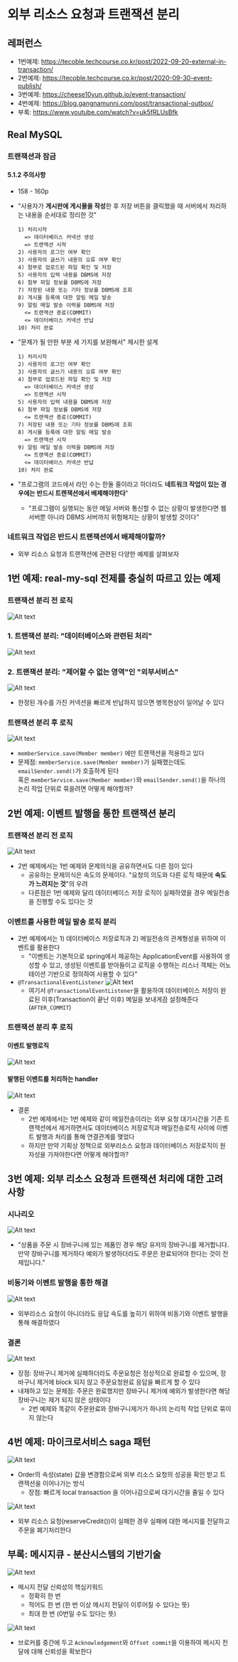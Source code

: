# 외부 리소스 요청과 트랜잭션 분리

## 레퍼런스

- 1번예제: https://tecoble.techcourse.co.kr/post/2022-09-20-external-in-transaction/
- 2번예제: https://tecoble.techcourse.co.kr/post/2020-09-30-event-publish/
- 3번예제: https://cheese10yun.github.io/event-transaction/
- 4번예제: https://blog.gangnamunni.com/post/transactional-outbox/
- 부록: https://www.youtube.com/watch?v=uk5fRLUsBfk

## Real MySQL

### 트랜잭션과 잠금

#### 5.1.2 주의사항

- 158 - 160p
- "사용자가 **게시판에 게시물을 작성**한 후 저장 버튼을 클릭했을 때 서버에서 처리하는 내용을 순서대로 정리한 것"

  ```text
  1) 처리시작
    => 데이터베이스 커넥션 생성
    => 트랜잭션 시작
  2) 사용자의 로그인 여부 확인
  3) 사용자의 글쓰기 내용의 오류 여부 확인
  4) 첨부로 업로드된 파일 확인 및 저장
  5) 사용자의 입력 내용을 DBMS에 저장
  6) 첨부 파일 정보를 DBMS에 저장
  7) 저장된 내용 또는 기타 정보를 DBMS에 조회
  8) 게시물 등록에 대한 알림 메일 발송
  9) 알림 메일 발송 이력을 DBMS에 저장
    <= 트랜잭션 종료(COMMIT)
    <= 데이터베이스 커넥션 반납
  10) 처리 완료
  ```

- "문제가 될 만한 부분 세 가지를 보완해서" 제시한 설계

  ```text
  1) 처리시작
  2) 사용자의 로그인 여부 확인
  3) 사용자의 글쓰기 내용의 오류 여부 확인
  4) 첨부로 업로드된 파일 확인 및 저장
    => 데이터베이스 커넥션 생성
    => 트랜잭션 시작
  5) 사용자의 입력 내용을 DBMS에 저장
  6) 첨부 파일 정보를 DBMS에 저장
    <= 트랜잭션 종료(COMMIT)
  7) 저장된 내용 또는 기타 정보를 DBMS에 조회
  8) 게시물 등록에 대한 알림 메일 발송
    => 트랜잭션 시작
  9) 알림 메일 발송 이력을 DBMS에 저장
    <= 트랜잭션 종료(COMMIT)
    <= 데이터베이스 커넥션 반납
  10) 처리 완료
  ```

- "프로그램의 코드에서 라인 수는 한둘 줄이라고 하더라도 **네트워크 작업이 있는 경우에는 반드시 트랜잭션에서 배제해야한다**"
  - "프로그램이 실행되는 동안 메일 서버와 통신할 수 없는 상황이 발생한다면 웹 서버뿐 아니라 DBMS 서버까지 위험해지는 상황이 발생할 것이다"

### 네트워크 작업은 반드시 트랜잭션에서 배제해야할까?

- 외부 리소스 요청과 트랜잭션에 관련된 다양한 예제를 살펴보자

## 1번 예제: real-my-sql 전제를 충실히 따르고 있는 예제

### 트랜잭션 분리 전 로직

![Alt text](images/image-3.png)

### 1. 트랜잭션 분리: "데이터베이스와 관련된 처리"

![Alt text](images/image-4.png)

### 2. 트랜잭션 분리: "제어할 수 없는 영역"인 "외부서비스"

![Alt text](images/image-5.png)

- 한정된 개수를 가진 커넥션을 빠르게 반납하지 않으면 병목현상이 일어날 수 있다

### 트랜잭션 분리 후 로직

![Alt text](images/image-13.png)

- `memberService.save(Member member)` 에만 트랜잭션을 적용하고 있다
- 문제점: `memberService.save(Member member)`가 실패했는데도 `emailSender.send()`가 호출하게 된다  
  혹은 `memberService.save(Member member)`와 `emailSender.send()`을 하나의 논리 작업 단위로 묶을려면 어떻게 해야할까?

## 2번 예제: 이벤트 발행을 통한 트랜잭션 분리

### 트랜잭션 분리 전 로직

![Alt text](images/image-6.png)

- 2번 예제에서는 1번 예제와 문제의식을 공유하면서도 다른 점이 있다
  - 공유하는 문제의식은 속도의 문제이다. "요청의 의도와 다른 로직 때문에 **속도가 느려지는 것**"의 우려
  - 다른점은 1번 예제와 달리 데이터베이스 저장 로직이 실패하였을 경우 메일전송을 진행할 수도 있다는 것

### 이벤트를 사용한 메일 발송 로직 분리

- 2번 예제에서는 1) 데이터베이스 저장로직과 2) 메일전송의 관계형성을 위하여 이벤트를 활용한다
  - "이벤트는 기본적으로 spring에서 제공하는 ApplicationEvent를 사용하여 생성할 수 있고, 생성된 이벤트를 받아들이고 로직을 수행하는 리스너 객체는 어노테이션 기반으로 정의하여 사용할 수 있다"
- `@TransactionalEventListener`
  ![Alt text](images/image-7.png)
  - 여기서 `@TransactionalEventListener`을 활용하여 데이터베이스 저장이 완료된 이후(Transaction이 끝난 이후) 메일을 보내게끔 설정해준다(`AFTER_COMMIT`)

### 트랜잭션 분리 후 로직

#### 이벤트 발행로직

![Alt text](images/image-14.png)

#### 발행된 이벤트를 처리하는 handler

![Alt text](images/image-15.png)

- 결론
  - 2번 예제에서는 1번 예제와 같이 메일전송이라는 외부 요청 대기시간을 기존 트랜잭션에서 제거하면서도 데이터베이스 저장로직과 메일전송로직 사이에 이벤트 발행과 처리를 통해 연결관계를 맺었다
  - 하지만 만약 기획상 정책으로 외부리소스 요청과 데이터베이스 저장로직이 원자성을 가져야한다면 어떻게 해야할까?

## 3번 예제: 외부 리소스 요청과 트랜잭션 처리에 대한 고려사항

### 시나리오

![Alt text](images/image-16.png)

- "상품을 주문 시 장바구니에 있는 제품인 경우 해당 유저의 장바구니를 제거합니다. 만약 장바구니를 제거하다 예외가 발생하더라도 주문은 완료되어야 한다는 것이 전제입니다."

### 비동기와 이벤트 발행을 통한 해결

![Alt text](images/image-17.png)

- 외부리소스 요청이 아니더라도 응답 속도를 높히기 위하여 비동기와 이벤트 발행을 통해 해결하였다

### 결론

![Alt text](images/image-18.png)

- 장점: 장바구니 제거에 실패하더라도 주문요청은 정상적으로 완료할 수 있으며, 장바구니 제거에 block 되지 않고 주문요청완료 응답을 빠르게 할 수 있다
- 내재하고 있는 문제점: 주문은 완료했지만 장바구니 제거에 예외가 발생한다면 해당 장바구니는 제거 되지 않은 상태이다
  - 2번 예제와 똑같이 주문완료와 장바구니제거가 하나의 논리적 작업 단위로 묶이지 않는다

## 4번 예제: 마이크로서비스 saga 패턴

![Alt text](images/image-20.png)

- Order의 속성(state) 값을 변경함으로써 외부 리소스 요청의 성공을 확인 받고 트랜잭션을 이어나가는 방식
  - 장점: 빠르게 local transaction 을 이어나감으로써 대기시간을 줄일 수 있다

![Alt text](images/image-23.png)

- 외부 리소스 요청(reserveCredit())이 실패한 경우 실패에 대한 메시지를 전달하고 주문을 폐기처리한다

## 부록: 메시지큐 - 분산시스템의 기반기술

![Alt text](images/image-24.png)

- 메시지 전달 신뢰성의 핵심키워드
  - 정확히 한 번
  - 적어도 한 번 (한 번 이상 메시지 전달이 이루어질 수 있다는 뜻)
  - 최대 한 번 (0번일 수도 있다는 뜻)

![Alt text](images/image-25.png)

- 브로커를 중간에 두고 `Acknowledgement`와 `Offset commit`을 이용하여 메시지 전달에 대해 신뢰성을 확보한다
